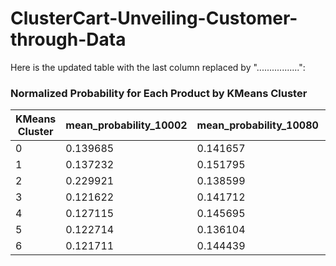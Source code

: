 # ClusterCart-Unveiling-Customer-through-Data


Here is the updated table with the last column replaced by ".................":

### Normalized Probability for Each Product by KMeans Cluster

| KMeans Cluster | mean_probability_10002 | mean_probability_10080 | mean_probability_10120 | mean_probability_10125 | mean_probability_10133 | mean_probability_10135 |  |
|----------------|-----------------------|-----------------------|-----------------------|-----------------------|-----------------------|-----------------------|-----------------------|
| 0              | 0.139685              | 0.141657              | 0.137839              | 0.126015              | 0.210436              | 0.177199              | .................      
| 1              | 0.137232              | 0.151795              | 0.151451              | 0.143733              | 0.192380              | 0.143863              | .................      
| 2              | 0.229921              | 0.138599              | 0.139947              | 0.265539              | 0.099843              | 0.170536              | .................      
| 3              | 0.121622              | 0.141712              | 0.136979              | 0.113994              | 0.129293              | 0.119751              | .................      
| 4              | 0.127115              | 0.145695              | 0.151906              | 0.114521              | 0.137853              | 0.102529              | .................      
| 5              | 0.122714              | 0.136104              | 0.136744              | 0.121490              | 0.101894              | 0.165568              | .................      
| 6              | 0.121711              | 0.144439              | 0.145134              | 0.114709              | 0.128302              | 0.120555              | .................      
